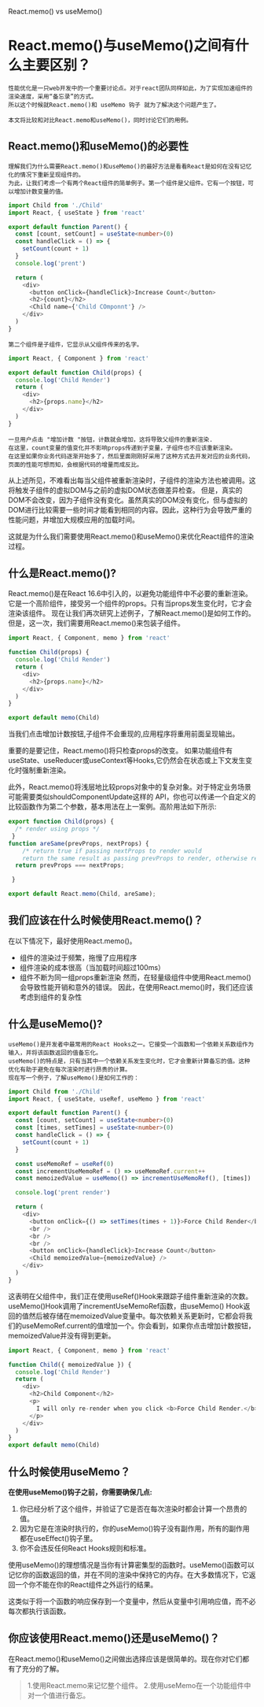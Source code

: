 React.memo() vs  useMemo()
# React.memo()与useMemo()之间有什么主要区别？

    性能优化是一只web开发中的一个重要讨论点。对于react团队同样如此，为了实现加速组件的渲染速度，采用“备忘录”的方式。
    所以这个时候就React.memo()和 useMemo 钩子 就为了解决这个问题产生了。

    本文将比较和对比React.memo和useMemo()，同时讨论它们的用例。

##  React.memo()和useMemo()的必要性

    理解我们为什么需要React.memo()和useMemo()的最好方法是看看React是如何在没有记忆化的情况下重新呈现组件的。
    为此，让我们考虑一个有两个React组件的简单例子。第一个组件是父组件。它有一个按钮，可以增加计数变量的值。

```typescript
import Child from './Child'
import React, { useState } from 'react'

export default function Parent() {
  const [count, setCount] = useState<number>(0)
  const handleClick = () => {
    setCount(count + 1)
  }
  console.log('prent')

  return (
    <div>
      <button onClick={handleClick}>Increase Count</button>
      <h2>{count}</h2>
      <Child name={'Child COmponnt'} />
    </div>
  )
}
```
    第二个组件是子组件，它显示从父组件传来的名字。

```typescript
import React, { Component } from 'react'

export default function Child(props) {
  console.log('Child Render')
  return (
    <div>
      <h2>{props.name}</h2>
    </div>
  )
}
```

    一旦用户点击 "增加计数 "按钮，计数就会增加，这将导致父组件的重新渲染.
    在这里，count变量的值变化并不影响props传递到子变量，子组件也不应该重新渲染。
    在这里如果你业务代码逐渐开始多了，然后里面刚刚好采用了这种方式去开发对应的业务代码，页面的性能可想而知，会根据代码的增量而成反比。




从上述所见，不难看出每当父组件被重新渲染时，子组件的渲染方法也被调用。这将触发子组件的虚拟DOM与之前的虚拟DOM状态做差异检查。
但是，真实的DOM不会改变，因为子组件没有变化。虽然真实的DOM没有变化，但与虚拟的DOM进行比较需要一些时间才能看到相同的内容。因此，这种行为会导致严重的性能问题，并增加大规模应用的加载时间。

这就是为什么我们需要使用React.memo()和useMemo()来优化React组件的渲染过程。


## 什么是React.memo()?
React.memo()是在React 16.6中引入的，以避免功能组件中不必要的重新渲染。它是一个高阶组件，接受另一个组件的props。只有当props发生变化时，它才会渲染该组件。
现在让我们再次研究上述例子，了解React.memo()是如何工作的。但是，这一次，我们需要用React.memo()来包装子组件。

```typescript
import React, { Component, memo } from 'react'

function Child(props) {
  console.log('Child Render')
  return (
    <div>
      <h2>{props.name}</h2>
    </div>
  )
}

export default memo(Child)
```


当我们点击增加计数按钮,子组件不会重现的,应用程序将重用前面呈现输出。



重要的是要记住，React.memo()将只检查props的改变。
如果功能组件有useState、useReducer或useContext等Hooks,它仍然会在状态或上下文发生变化时强制重新渲染。

此外，React.memo()将浅层地比较props对象中的复杂对象。对于特定业务场景可能需要类似shouldComponentUpdate这样的 API，你也可以传递一个自定义的比较函数作为第二个参数，基本用法在上一案例。高阶用法如下所示:
```typescript
export function Child(props) { 
  /* render using props */
 }
function areSame(prevProps, nextProps) { 
    /* return true if passing nextProps to render would 
    return the same result as passing prevProps to render, otherwise return false */
  return prevProps === nextProps;

 }

export default React.memo(Child, areSame);
```

## 我们应该在什么时候使用React.memo()？
在以下情况下，最好使用React.memo()。

* 组件的渲染过于频繁，拖慢了应用程序
* 组件渲染的成本很高（当加载时间超过100ms）
* 组件不断为同一组props重新渲染
然而，在轻量级组件中使用React.memo()会导致性能开销和意外的错误。
因此，在使用React.memo()时，我们还应该考虑到组件的复杂性

## 什么是useMemo()?

    useMemo()是开发者中最常用的React Hooks之一。它接受一个函数和一个依赖关系数组作为输入，并将该函数返回的值备忘化。
    useMemo()的特点是，只有当其中一个依赖关系发生变化时，它才会重新计算备忘的值。这种优化有助于避免在每次渲染时进行昂贵的计算。
    现在写一个例子，了解useMemo()是如何工作的：

```typescript
import Child from './Child'
import React, { useState, useRef, useMemo } from 'react'

export default function Parent() {
  const [count, setCount] = useState<number>(0)
  const [times, setTimes] = useState<number>(0)
  const handleClick = () => {
    setCount(count + 1)
  }

  const useMemoRef = useRef(0)
  const incrementUseMemoRef = () => useMemoRef.current++
  const memoizedValue = useMemo(() => incrementUseMemoRef(), [times])

  console.log('prent render')

  return (
    <div>
      <button onClick={() => setTimes(times + 1)}>Force Child Render</button>
      <br />
      <br />
      <br />
      <button onClick={handleClick}>Increase Count</button>
      <Child memoizedValue={memoizedValue} />
    </div>
  )
}
```
这表明在父组件中，我们正在使用useRef()Hook来跟踪子组件重新渲染的次数。useMemo()Hook调用了incrementUseMemoRef函数，由useMemo() Hook返回的值然后被存储在memoizedValue变量中。每次依赖关系更新时，它都会将我们的useMemoRef.current的值增加一个。你会看到，如果你点击增加计数按钮，memoizedValue并没有得到更新。
```typescript
import React, { Component, memo } from 'react'

function Child({ memoizedValue }) {
  console.log('Child Render')
  return (
    <div>
      <h2>Child Component</h2>
      <p>
        I will only re-render when you click <b>Force Child Render.</b>
      </p>
    </div>
  )
}
export default memo(Child)
```
## 什么时候使用useMemo？
**在使用useMemo()钩子之前，你需要确保几点:**
1. 你已经分析了这个组件，并验证了它是否在每次渲染时都会计算一个昂贵的值。
2. 因为它是在渲染时执行的，你的useMemo()钩子没有副作用，所有的副作用都在useEffect()钩子里。
3. 你不会违反任何React Hooks规则和标准。

使用useMemo()的理想情况是当你有计算密集型的函数时。useMemo()函数可以记忆你的函数返回的值，并在不同的渲染中保持它的内存。在大多数情况下，它返回一个你不能在你的React组件之外运行的结果。

这类似于将一个函数的响应保存到一个变量中，然后从变量中引用响应值，而不必每次都执行该函数。



## 你应该使用React.memo()还是useMemo()？

在React.memo()和useMemo()之间做出选择应该是很简单的。现在你对它们都有了充分的了解。

> 1.使用React.memo来记忆整个组件。
> 2.使用useMemo在一个功能组件中对一个值进行备忘。